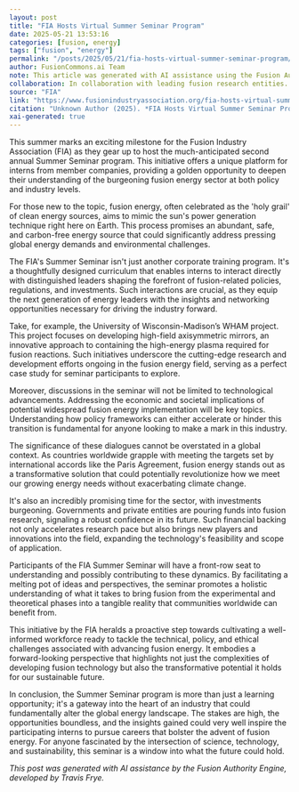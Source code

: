 ```yaml
---
layout: post
title: "FIA Hosts Virtual Summer Seminar Program"
date: 2025-05-21 13:53:16
categories: [fusion, energy]
tags: ["fusion", "energy"]
permalink: "/posts/2025/05/21/fia-hosts-virtual-summer-seminar-program/"
author: FusionCommons.ai Team
note: This article was generated with AI assistance using the Fusion Authority Engine, developed by Travis Frye.
collaboration: In collaboration with leading fusion research entities.
source: "FIA"
link: "https://www.fusionindustryassociation.org/fia-hosts-virtual-summer-seminar-program/?utm_source=rss&utm_medium=rss&utm_campaign=fia-hosts-virtual-summer-seminar-program"
citation: "Unknown Author (2025). *FIA Hosts Virtual Summer Seminar Program*. FIA."
xai-generated: true
---
```


This summer marks an exciting milestone for the Fusion Industry Association (FIA) as they gear up to host the much-anticipated second annual Summer Seminar program. This initiative offers a unique platform for interns from member companies, providing a golden opportunity to deepen their understanding of the burgeoning fusion energy sector at both policy and industry levels.

For those new to the topic, fusion energy, often celebrated as the 'holy grail' of clean energy sources, aims to mimic the sun's power generation technique right here on Earth. This process promises an abundant, safe, and carbon-free energy source that could significantly address pressing global energy demands and environmental challenges.

The FIA's Summer Seminar isn't just another corporate training program. It's a thoughtfully designed curriculum that enables interns to interact directly with distinguished leaders shaping the forefront of fusion-related policies, regulations, and investments. Such interactions are crucial, as they equip the next generation of energy leaders with the insights and networking opportunities necessary for driving the industry forward.

Take, for example, the University of Wisconsin-Madison’s WHAM project. This project focuses on developing high-field axisymmetric mirrors, an innovative approach to containing the high-energy plasma required for fusion reactions. Such initiatives underscore the cutting-edge research and development efforts ongoing in the fusion energy field, serving as a perfect case study for seminar participants to explore.

Moreover, discussions in the seminar will not be limited to technological advancements. Addressing the economic and societal implications of potential widespread fusion energy implementation will be key topics. Understanding how policy frameworks can either accelerate or hinder this transition is fundamental for anyone looking to make a mark in this industry.

The significance of these dialogues cannot be overstated in a global context. As countries worldwide grapple with meeting the targets set by international accords like the Paris Agreement, fusion energy stands out as a transformative solution that could potentially revolutionize how we meet our growing energy needs without exacerbating climate change.

It's also an incredibly promising time for the sector, with investments burgeoning. Governments and private entities are pouring funds into fusion research, signaling a robust confidence in its future. Such financial backing not only accelerates research pace but also brings new players and innovations into the field, expanding the technology's feasibility and scope of application.

Participants of the FIA Summer Seminar will have a front-row seat to understanding and possibly contributing to these dynamics. By facilitating a melting pot of ideas and perspectives, the seminar promotes a holistic understanding of what it takes to bring fusion from the experimental and theoretical phases into a tangible reality that communities worldwide can benefit from.

This initiative by the FIA heralds a proactive step towards cultivating a well-informed workforce ready to tackle the technical, policy, and ethical challenges associated with advancing fusion energy. It embodies a forward-looking perspective that highlights not just the complexities of developing fusion technology but also the transformative potential it holds for our sustainable future.

In conclusion, the Summer Seminar program is more than just a learning opportunity; it's a gateway into the heart of an industry that could fundamentally alter the global energy landscape. The stakes are high, the opportunities boundless, and the insights gained could very well inspire the participating interns to pursue careers that bolster the advent of fusion energy. For anyone fascinated by the intersection of science, technology, and sustainability, this seminar is a window into what the future could hold.

*This post was generated with AI assistance by the Fusion Authority Engine, developed by Travis Frye.*
